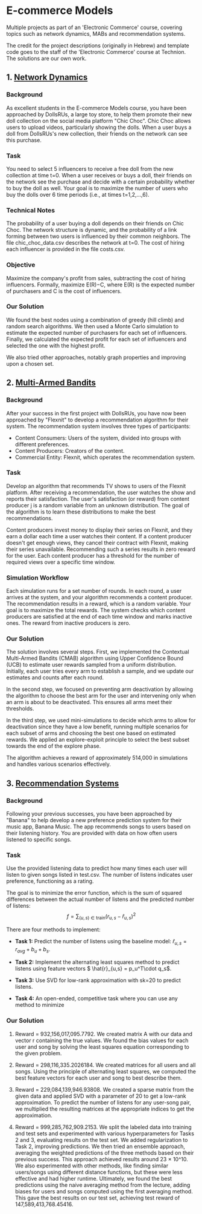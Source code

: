 # E-commerce Models

Multiple projects as part of an 'Electronic Commerce' course, covering topics such as network dynamics, MABs and recommendation systems.

The credit for the project descriptions (originally in Hebrew) and template code goes to the staff of the 'Electronic Commerce' course at Technion. The solutions are our own work.

## 1. [Network Dynamics](1_Influence_in_Networks)

### Background
As excellent students in the E-commerce Models course, you have been approached by DollsRUs, a large toy store, to help them promote their new doll collection on the social media platform "Chic Choc". Chic Choc allows users to upload videos, particularly showing the dolls. When a user buys a doll from DollsRUs's new collection, their friends on the network can see this purchase.

### Task
You need to select 5 influencers to receive a free doll from the new collection at time t=0. When a user receives or buys a doll, their friends on the network see the purchase and decide with a certain probability whether to buy the doll as well. Your goal is to maximize the number of users who buy the dolls over 6 time periods (i.e., at times t=1,2,…,6).

### Technical Notes

The probability of a user buying a doll depends on their friends on Chic Choc.
The network structure is dynamic, and the probability of a link forming between two users is influenced by their common neighbors.
The file chic_choc_data.csv describes the network at  t=0.
The cost of hiring each influencer is provided in the file costs.csv.

### Objective
Maximize the company's profit from sales, subtracting the cost of hiring influencers. Formally, maximize E(R)−C, where E(R) is the expected number of purchasers and C is the cost of influencers.

### Our Solution

We found the best nodes using a combination of greedy (hill climb) and random search algorithms. We then used a Monte Carlo simulation to estimate the expected number of purchasers for each set of influencers. Finally, we calculated the expected profit for each set of influencers and selected the one with the highest profit.

We also tried other approaches, notably graph properties and improving upon a chosen set.

## 2. [Multi-Armed Bandits](2_Multi-Armed_Bandits)

### Background
After your success in the first project with DollsRUs, you have now been approached by "Flexnit" to develop a recommendation algorithm for their system. The recommendation system involves three types of participants:

- Content Consumers: Users of the system, divided into groups with different preferences.
- Content Producers: Creators of the content.
- Commercial Entity: Flexnit, which operates the recommendation system.

### Task
Develop an algorithm that recommends TV shows to users of the Flexnit platform. After receiving a recommendation, the user watches the show and reports their satisfaction. The user's satisfaction (or reward) from content producer j is a random variable from an unknown distribution. The goal of the algorithm is to learn these distributions to make the best recommendations.

Content producers invest money to display their series on Flexnit, and they earn a dollar each time a user watches their content. If a content producer doesn't get enough views, they cancel their contract with Flexnit, making their series unavailable. Recommending such a series results in zero reward for the user. Each content producer has a threshold for the number of required views over a specific time window.

### Simulation Workflow
Each simulation runs for a set number of rounds. In each round, a user arrives at the system, and your algorithm recommends a content producer. The recommendation results in a reward, which is a random variable. Your goal is to maximize the total rewards. The system checks which content producers are satisfied at the end of each time window and marks inactive ones. The reward from inactive producers is zero.

### Our Solution

The solution involves several steps. First, we implemented the Contextual Multi-Armed Bandits (CMAB) algorithm using Upper Confidence Bound (UCB) to estimate user rewards sampled from a uniform distribution. Initially, each user tries every arm to establish a sample, and we update our estimates and counts after each round. 

In the second step, we focused on preventing arm deactivation by allowing the algorithm to choose the best arm for the user and intervening only when an arm is about to be deactivated. This ensures all arms meet their thresholds. 

In the third step, we used mini-simulations to decide which arms to allow for deactivation since they have a low benefit, running multiple scenarios for each subset of arms and choosing the best one based on estimated rewards. We applied an explore-exploit principle to select the best subset towards the end of the explore phase. 

The algorithm achieves a reward of approximately 514,000 in simulations and handles various scenarios effectively.

## 3. [Recommendation Systems](3_Recommendation_Systems)

### Background
Following your previous successes, you have been approached by "Banana" to help develop a new preference prediction system for their music app, Banana Music. The app recommends songs to users based on their listening history. You are provided with data on how often users listened to specific songs.

### Task
Use the provided listening data to predict how many times each user will listen to given songs listed in test.csv. The number of listens indicates user preference, functioning as a rating.

The goal is to minimize the error function, which is the sum of squared differences between the actual number of listens and the predicted number of listens:
$$ f = \sum_{(u,s) \in \text{train}} (r_{u,s} - \hat{r}_{u,s})^2$$

There are four methods to implement:

- **Task 1:** Predict the number of listens using the baseline model: 
$\hat{r}_{u,s} = r_{avg} + b_u + b_s$.

- **Task 2:** Implement the alternating least squares method to predict listens using feature vectors $ \hat{r}_{u,s} = p_u^T\cdot q_s$.

- **Task 3:** Use SVD for low-rank approximation with sk=20 to predict listens.

- **Task 4:** An open-ended, competitive task where you can use any method to minimize 

### Our Solution

1. Reward = 932,156,017,095.7792. 
We created matrix A with our data and vector r containing the true values. We found the bias values for each user and song by solving the least squares equation corresponding to the given problem.

2. Reward = 298,116,335.2026184. We created matrices for all users and all songs. Using the principle of alternating least squares, we computed the best feature vectors for each user and song to best describe them.

3. Reward = 229,084,139,946.93808. We created a sparse matrix from the given data and applied SVD with a parameter of 20 to get a low-rank approximation. To predict the number of listens for any user-song pair, we multiplied the resulting matrices at the appropriate indices to get the approximation.

4. Reward = 999,285,762,909.2153. We split the labeled data into training and test sets and experimented with various hyperparameters for Tasks 2 and 3, evaluating results on the test set. We added regularization to Task 2, improving predictions. We then tried an ensemble approach, averaging the weighted predictions of the three methods based on their previous success. This approach achieved results around 23 × 10^10. We also experimented with other methods, like finding similar users/songs using different distance functions, but these were less effective and had higher runtime. Ultimately, we found the best predictions using the naive averaging method from the lecture, adding biases for users and songs computed using the first averaging method. This gave the best results on our test set, achieving test reward of 147,589,413,768.45416.
